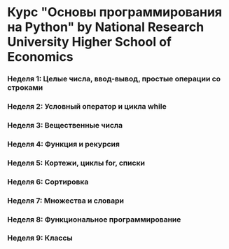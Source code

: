 # Курс "Основы программирования на Python" by National Research University Higher School of Economics

### Неделя 1: Целые числа, ввод-вывод, простые операции со строками<br />
### Неделя 2: Условный оператор и цикла while<br />
### Неделя 3: Вещественные числа<br />
### Неделя 4: Функция и рекурсия<br />
### Неделя 5: Кортежи, циклы for, списки<br />
### Неделя 6: Сортировка<br />
### Неделя 7: Множества и словари<br />
### Неделя 8: Функциональное программирование<br />
### Неделя 9: Классы<br />
